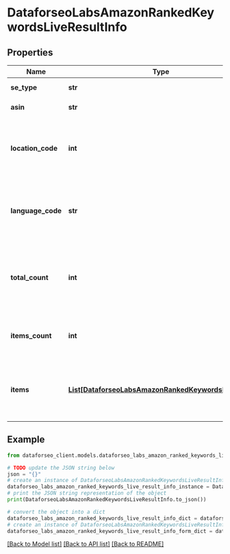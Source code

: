 # DataforseoLabsAmazonRankedKeywordsLiveResultInfo


## Properties

Name | Type | Description | Notes
------------ | ------------- | ------------- | -------------
**se_type** | **str** | search engine type | [optional] 
**asin** | **str** | ASIN in a POST array | [optional] 
**location_code** | **int** | location code in a POST array if there is no data, then the value is null | [optional] 
**language_code** | **str** | language code in a POST array if there is no data, then the value is null | [optional] 
**total_count** | **int** | total amount of results in our database relevant to your request | [optional] 
**items_count** | **int** | the number of results returned in the items array | [optional] 
**items** | [**List[DataforseoLabsAmazonRankedKeywordsLiveItem]**](DataforseoLabsAmazonRankedKeywordsLiveItem.md) | contains detected Amazon product competitors and related data | [optional] 

## Example

```python
from dataforseo_client.models.dataforseo_labs_amazon_ranked_keywords_live_result_info import DataforseoLabsAmazonRankedKeywordsLiveResultInfo

# TODO update the JSON string below
json = "{}"
# create an instance of DataforseoLabsAmazonRankedKeywordsLiveResultInfo from a JSON string
dataforseo_labs_amazon_ranked_keywords_live_result_info_instance = DataforseoLabsAmazonRankedKeywordsLiveResultInfo.from_json(json)
# print the JSON string representation of the object
print(DataforseoLabsAmazonRankedKeywordsLiveResultInfo.to_json())

# convert the object into a dict
dataforseo_labs_amazon_ranked_keywords_live_result_info_dict = dataforseo_labs_amazon_ranked_keywords_live_result_info_instance.to_dict()
# create an instance of DataforseoLabsAmazonRankedKeywordsLiveResultInfo from a dict
dataforseo_labs_amazon_ranked_keywords_live_result_info_form_dict = dataforseo_labs_amazon_ranked_keywords_live_result_info.from_dict(dataforseo_labs_amazon_ranked_keywords_live_result_info_dict)
```
[[Back to Model list]](../README.md#documentation-for-models) [[Back to API list]](../README.md#documentation-for-api-endpoints) [[Back to README]](../README.md)


